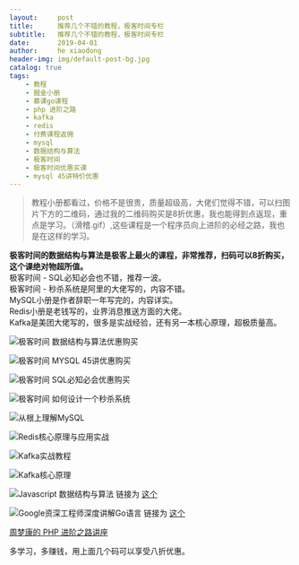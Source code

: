 ```yaml
---
layout:     post
title:      推荐几个不错的教程，极客时间专栏
subtitle:   推荐几个不错的教程，极客时间专栏
date:       2019-04-01
author:     he xiaodong
header-img: img/default-post-bg.jpg
catalog: true
tags:
    - 教程
    - 掘金小册
    - 慕课go课程
    - php 进阶之路
    - kafka
    - redis
    - 付费课程返佣
    - mysql
    - 数据结构与算法
    - 极客时间
    - 极客时间优惠买课
    - mysql 45讲特价优惠
---
```


> 教程小册都看过，价格不是很贵，质量超级高，大佬们觉得不错，可以扫图片下方的二维码，通过我的二维码购买是8折优惠，我也能得到点返现，重点是学习。（滑稽.gif）,这些课程是一个程序员向上进阶的必经之路，我也是在这样的学习。

**极客时间的数据结构与算法是极客上最火的课程，非常推荐，扫码可以8折购买，这个课绝对物超所值。**<br />
极客时间 - SQL必知必会也不错，推荐一波。<br/>
极客时间 - 秒杀系统是阿里的大佬写的，内容不错。<br />
MySQL小册是作者辞职一年写完的，内容详实。<br />
Redis小册是老钱写的，业界消息推送方面的大佬。<br />
Kafka是美团大佬写的，很多是实战经验，还有另一本核心原理，超极质量高。<br />

![极客时间 数据结构与算法优惠购买](https://alpha2016.github.io/img/2019-04-01-jike-data-struct.png)

![极客时间 MYSQL 45讲优惠购买](https://alpha2016.github.io/img/2019-04-01-jike-mysql-45.jpg)

![极客时间 SQL必知必会优惠购买](https://alpha2016.github.io/img/2019-04-01-jike-mysql.png)

![极客时间 如何设计一个秒杀系统](https://alpha2016.github.io/img/2019-04-01-jike-high-concurrency.png)

![从根上理解MySQL](https://alpha2016.github.io/img/2019-04-01-mysql-book.png)

![Redis核心原理与应用实战](https://alpha2016.github.io/img/2019-04-01-redis-book.png)

![Kafka实战教程](https://alpha2016.github.io/img/2019-04-01-kafka-book.png)

![Kafka核心原理](https://alpha2016.github.io/img/2019-04-01-kafka-core-book.png)

![Javascript 数据结构与算法](https://alpha2016.github.io/img/2019-05-23-javascript-algorithm-book.png)  链接为 [这个](https://s.imooc.com/S54AJL9)

![Google资深工程师深度讲解Go语言](https://alpha2016.github.io/img/2019-05-23-go-book.png)  链接为 [这个](https://s.imooc.com/SXQBgFY)

[周梦康的 PHP 进阶之路讲座](https://segmentfault.com/ls/1650000011318558?r=bPqg5S)

多学习，多赚钱，用上面几个码可以享受八折优惠。
